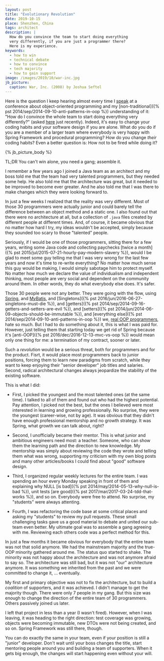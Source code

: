 ```yaml
---
layout: post
title: "Evolutionary Revolution"
date: 2019-10-15
place: Shenzhen, China
tags: architect
description: |
  How do you convince the team to start doing everything
  very differently, if you are just a programmer there?
  Here is my experience.
keywords:
  - how to win
  - technical debate
  - how to convince
  - tech majority
  - how to gain support
image: /images/2019/10/war-inc.jpg
jb_picture:
  caption: War, Inc. (2008) by Joshua Seftel
---
```


Here is the question I keep hearing almost every time I [speak](/talks.html) at
a conference about object-oriented programming and my
[non-traditional]({% pst 2014/sep/2014-09-10-anti-patterns-in-oop %})
understanding of it: "How do I convince the whole team to start doing everything very differently?"
(asked [here](https://www.yegor256.com/2016/06/27/singletons-must-die.html#comment-4637223953)
just recently). Indeed, it's easy to change your coding habits
and your software design if you are alone. What do you do if you are a member
of a larger team where everybody is very happy with Spring Framework
and procedural programming? How do you change _their_ coding habits?
Even a better question is: How not to be fired while doing it?

<!--more-->

{% jb_picture_body %}

TL;DR You can't win alone, you need a gang; assemble it.

I remember a few years ago I joined a Java team as an architect and my boss
told me that the team had very talented programmers, but they needed
some help. He also told me that the architecture was great, but it needed
to be improved to become ever greater. And he also told me that I was there
to make changes which they were looking forward to.

In just a few weeks I realized that the reality was very different. Most of those
30 programmers were actually junior and could barely tell the difference
between an object method and a static one. I also found out that there
were no architecture at all, but a collection of `.java` files created by
different people at different times. And, of course, it became obvious
that no matter how hard I try, my ideas wouldn't be accepted, simply
because they sounded too scary to those "talented" people.

Seriously, if I would be one of those programmers, sitting there for a few
years, writing some Java code and collecting paychecks
[twice a month]({% pst 2015/jul/2015-07-21-hourly-pay-modern-slavery %}), would
I be glad to meet some guy telling me that I was very wrong for the last
few years and now it's time to re-write everything? No matter how much
sense this guy would be making, I would simply sabotage him to protect myself.
No matter how much we declare the value of individualism and independent
thinking, most people are very social and dependent on the community around
them. In other words, they do what everybody else does. It's safer.

Those 30 people were not any better. They were going with the flow, using
[Spring](https://spring.io), and [MyBatis](https://blog.mybatis.org/),
and [Singletons]({% pst 2016/jun/2016-06-27-singletons-must-die %}),
and [getters]({% pst 2014/sep/2014-09-16-getters-and-setters-are-evil %}),
and [setters]({% pst 2014/jun/2014-06-09-objects-should-be-immutable %}),
and [everything else]({% pst 2014/sep/2014-09-10-anti-patterns-in-oop %}) we,
[real OOP programmers](https://www.elegantobjects.org), hate so much.
But I had to do something about it,
this is what I was paid for. However, just telling them that starting today we
get rid of Spring because it's [anti-OOP]({% pst 2016/dec/2016-12-13-mvc-vs-oop %})
would mean only one thing for me: a termination of my contract, sooner or later.

Such a _revolution_ would be a serious threat, both for programmers and for
the product. Fisrt, it would place most programmers back to junior positions, forcing them
to learn new paradigms from scratch, while they want to keep
enjoying their "senior developer" job titles and salaries. Second,
radical architectural changes always jeopardize the stability of
the existing software.

This is what I did:

  * First, I picked the youngest and the most talented ones (at the same time). I talked
    to all of them and found out who had the highest potential. Pay attention,
    I picked not the best, but the ones I believed were most interested in learning
    and growing professionally. No surprise, they were the youngest (career-wise, not by age). It was
    obvious that they didn't have enough professional mentorship and no growth
    strategy. It was Spring, what growth we can talk about, right?

  * Second, I unofficially became their mentor. This is what junior and ambitious
    engineers need most: a teacher. Someone, who can show them the learning
    path and the direction to new knowledge. My mentorship was simply about
    reviewing the code they wrote and telling them what was wrong, supporting
    my criticism with my own blog posts and many other articles/books I could find
    about "good" software design.

  * Third, I organized regular weekly lectures for the entire team. I was spending
    an hour every Monday speaking in front of them and explaining why
    NULL [is bad]({% pst 2014/may/2014-05-13-why-null-is-bad %}),
    unit tests [are good]({% pst 2017/mar/2017-03-24-tdd-that-works %}),
    and so on. Everybody were free to attend. No surprise,
    my "students" were always attenting.

  * Fourth, I was refactoring the code base at some critical places and asking
    my "students" to review my pull requests. These small challenging tasks gave us a good
    material to debate and united our sub-team even better. My ultimate goal
    was to assemble a gang agreeing with me. Reviewing each others code
    was a perfect method for this.

In just a few months it became obvious for everybody that the entire team
was not that solid anymore. We had the mainstream majority and the true-OOP minority
gathered around me. The status quo started to shake. The minority was
not happy about the architecture and was not anymore afraid to say so. The
architecture was still bad, but it was not "our" architecture anymore. It was
something we inherited from the past and we were committed
to change it, ... eventually.

My first and primary objective was not to fix the architecture, but to
build a _coalition_ of supporters, and it was achieved.
I didn't manage to get the majority though.
There were only 7 people in my gang. But this size was enough to change the
direction of the entire team of 30 programmers. Others passively
joined us later.

I left that project in less than a year (I wasn't fired). However, when I was leaving, it was
heading to the right direction: test coverage was growing, objects were
becoming immutable, new DTOs were not being created,
and so on. Spring Framework was still there, though.

You can do exactly the same in your team, even if your position is still
a "junior" developer. Don't wait until your boss changes the title, start
mentoring people around you and building a team of supporters. When it gets
big enough, the changes will start happening even without your will.
